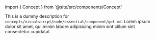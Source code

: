 import { Concept } from '@site/src/components/Concept'

<Concept
  title    = "node/essential/component/get"
  kind     = "Core"
  category = "Visualscript"
  block    = {true}>
This is a dummy description for `concepts/visualscript/node/essential/component/get.md`.
Lorem ipsum dolor sit amet, qui minim labore adipisicing minim sint cillum sint consectetur cupidatat.
</Concept>


